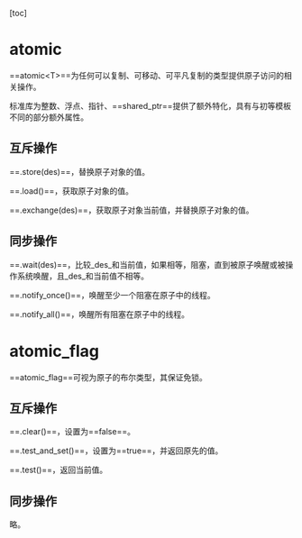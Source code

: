 [toc]

# atomic

==atomic<T\>==为任何可以复制、可移动、可平凡复制的类型提供原子访问的相关操作。

标准库为整数、浮点、指针、==shared_ptr==提供了额外特化，具有与初等模板不同的部分额外属性。

## 互斥操作

==.store(des)==，替换原子对象的值。

==.load()==，获取原子对象的值。

==.exchange(des)==，获取原子对象当前值，并替换原子对象的值。

## 同步操作

==.wait(des)==，比较_des_和当前值，如果相等，阻塞，直到被原子唤醒或被操作系统唤醒，且_des_和当前值不相等。

==.notify_once()==，唤醒至少一个阻塞在原子中的线程。

==.notify_all()==，唤醒所有阻塞在原子中的线程。

# atomic_flag

==atomic_flag==可视为原子的布尔类型，其保证免锁。

## 互斥操作

==.clear()==，设置为==false==。

==.test_and_set()==，设置为==true==，并返回原先的值。

==.test()==，返回当前值。

## 同步操作

略。



[^1]:进行按位比较